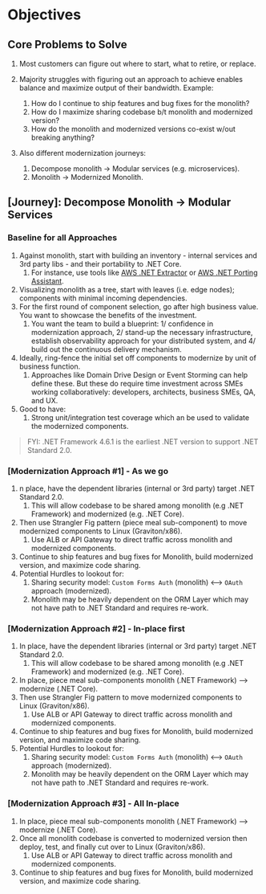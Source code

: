 # Objectives

<todo>

## Core Problems to Solve

1. Most customers can figure out where to start, what to retire, or replace.

1. Majority struggles with figuring out an approach to achieve enables balance and maximize output of their bandwidth. Example:
    1. How do I continue to ship features and bug fixes for the monolith?
    2. How do I maximize sharing codebase b/t monolith and modernized version?
    3. How do the monolith and modernized versions co-exist w/out breaking anything?

1. Also different modernization journeys:
    1. Decompose monolith → Modular services (e.g. microservices).
    2. Monolith → Modernized Monolith.

## [Journey]: Decompose Monolith → Modular Services

### Baseline for all Approaches

1. Against monolith, start with building an inventory - internal services and 3rd party libs - and their portability to .NET Core.
    1. For instance, use tools like [AWS .NET Extractor](https://aws.amazon.com/microservice-extractor/) or [AWS .NET Porting Assistant](https://aws.amazon.com/porting-assistant-dotnet/).
1. Visualizing monolith as a tree, start with leaves (i.e. edge nodes); components with minimal incoming dependencies.
1. For the first round of component selection, go after high business value. You want to showcase the benefits of the investment.
    1. You want the team to build a blueprint: 1/ confidence in modernization approach, 2/ stand-up the necessary infrastructure, establish observability approach for your distributed system, and 4/ build out the continuous delivery mechanism.
1. Ideally, ring-fence the initial set off components to modernize by unit of business function. 
    1. Approaches like Domain Drive Design or Event Storming can help define these. But these do require time investment across SMEs working collaboratively: developers, architects, business SMEs, QA, and UX.
1. Good to have:
    1. Strong unit/integration test coverage which an be used to validate the modernized components.

> FYI: .NET Framework 4.6.1 is the earliest .NET version to support .NET Standard 2.0.

### [Modernization Approach #1] - As we go

1. n place, have the dependent libraries  (internal or 3rd party) target .NET Standard 2.0.
    1. This will allow codebase to be shared among monolith (e.g .NET Framework) and modernized (e.g. .NET Core).
1. Then use Strangler Fig pattern (piece meal sub-component) to move modernized components to Linux (Graviton/x86).
    1. Use ALB or API Gateway to direct traffic across monolith and modernized components.
1. Continue to ship features and bug fixes for Monolith, build modernized version, and maximize code sharing.
1. Potential Hurdles to lookout for:
    1. Sharing security model: `Custom Forms Auth` (monolith) <--> `OAuth` approach (modernized).
    2. Monolith may be heavily dependent on the ORM Layer which may not have path to .NET Standard and requires re-work.

### [Modernization Approach #2] - In-place first

1. In place, have the dependent libraries (internal or 3rd party) target .NET Standard 2.0.
    1. This will allow codebase to be shared among monolith (e.g .NET Framework) and modernized (e.g. .NET Core).
1. In place, piece meal sub-components monolith (.NET Framework) --> modernize (.NET Core).
1. Then use Strangler Fig pattern to move modernized components to Linux (Graviton/x86).
    1. Use ALB or API Gateway to direct traffic across monolith and modernized components.
1. Continue to ship features and bug fixes for Monolith, build modernized version, and maximize code sharing.
1. Potential Hurdles to lookout for:
    1. Sharing security model: `Custom Forms Auth` (monolith) <--> `OAuth` approach (modernized).
    2. Monolith may be heavily dependent on the ORM Layer which may not have path to .NET Standard and requires re-work.

### [Modernization Approach #3] - All In-place

1. In place, piece meal sub-components monolith (.NET Framework) --> modernize (.NET Core).
1. Once all monolith codebase is converted to modernized version then deploy, test, and finally cut over to Linux (Graviton/x86).
    1. Use ALB or API Gateway to direct traffic across monolith and modernized components.
1. Continue to ship features and bug fixes for Monolith, build modernized version, and maximize code sharing.